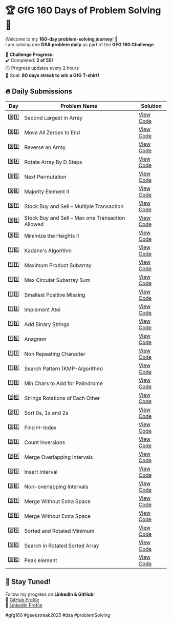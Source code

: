 # 🏆 GfG 160 Days of Problem Solving 🚀

Welcome to my **160-day problem-solving journey**! 🎯  
I am solving one **DSA problem daily** as part of the **GFG 160 Challenge**.  

📌 **Challenge Progress:**  
✔️ Completed: **2 of 551**  
🕒 Progress updates every 2 hours  
🎯 Goal: **80 days streak to win a GfG T-shirt!**  

## 🔥 Daily Submissions  

| Day  | Problem Name  | Solution  |
|------|--------------|-----------|
| 0️⃣1️⃣  | Second Largest in Array                              | [View Code](./day01) |
| 0️⃣2️⃣  | Move All Zeroes to End                               | [View Code](./day02) |
| 0️⃣3️⃣  | Reverse an Array                                     | [View Code](./day03) |
| 0️⃣4️⃣  | Rotate Array By D Steps                              | [View Code](./day04) |
| 0️⃣5️⃣  | Next Permutation                                     | [View Code](./day05) |
| 0️⃣6️⃣  | Majority Element II                                  | [View Code](./day06) |
| 0️⃣7️⃣  | Stock Buy and Sell – Multiple Transaction            | [View Code](./day07) |
| 0️⃣8️⃣  | Stock Buy and Sell – Max one Transaction Allowed     | [View Code](./day08) |
| 0️⃣9️⃣  | Minimize the Heights II                              | [View Code](./day09) |
| 1️⃣0️⃣  | Kadane's Algorithm                                   | [View Code](./day10) |
| 1️⃣1️⃣  | Maximum Product Subarray                             | [View Code](./day11) |
| 1️⃣2️⃣  | Max Circular Subarray Sum                            | [View Code](./day12) |
| 1️⃣3️⃣  | Smallest Positive Missing                            | [View Code](./day13) |
| 1️⃣4️⃣  | Implement Atoi                                       | [View Code](./day14) |
| 1️⃣5️⃣  | Add Binary Strings                                   | [View Code](./day15) |
| 1️⃣6️⃣  | Anagram                                              | [View Code](./day16) |
| 1️⃣7️⃣  | Non Repeating Character                              | [View Code](./day17) |
| 1️⃣8️⃣  | Search Pattern (KMP-Algorithm)                       | [View Code](./day18) |
| 1️⃣9️⃣  | Min Chars to Add for Palindrome                      | [View Code](./day19) |
| 2️⃣0️⃣  | Strings Rotations of Each Other                      | [View Code](./day20) |
| 2️⃣1️⃣  | Sort 0s, 1s and 2s                                   | [View Code](./day21) |
| 2️⃣2️⃣  | Find H-Index                                         | [View Code](./day22) |
| 2️⃣3️⃣  | Count Inversions                                     | [View Code](./day23) |
| 2️⃣4️⃣  | Merge Overlapping Intervals                          | [View Code](./day24) |
| 2️⃣5️⃣  | Insert Interval                                      | [View Code](./day25) |
| 2️⃣6️⃣  | Non-overlapping Intervals                            | [View Code](./day26) |
| 2️⃣7️⃣  | Merge Without Extra Space                            | [View Code](./day27) |
| 2️⃣8️⃣  | Merge Without Extra Space                            | [View Code](./day28) |
| 2️⃣9️⃣  | Sorted and Rotated Minimum                           | [View Code](./day29) |
| 3️⃣0️⃣  | Search in Rotated Sorted Array                       | [View Code](./day30) |
| 3️⃣0️⃣  | Peak element                                         | [View Code](./day31) |

## 🚀 Stay Tuned!  
Follow my progress on **LinkedIn & GitHub**!  
📌 [GitHub Profile](https://github.com/CodeWithAkash-Shah)  
📌 [LinkedIn Profile](www.linkedin.com/in/akash-shah-sde)  

#gfg160 #geekstreak2025 #dsa #problemSolving
